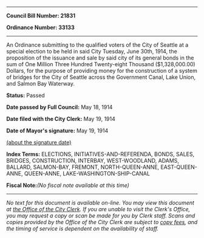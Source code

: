 

********

**Council Bill Number: 21831**
   
**Ordinance Number: 33133**
********

 An Ordinance submitting to the qualified voters of the City of Seattle at a special election to be held in said City Tuesday, June 30th, 1914, the proposition of the issuance and sale by said city of its general bonds in the sum of One Million Three Hundred Twenty-eight Thousand ($1,328,000.00) Dollars, for the purpose of providing money for the construction of a system of bridges for the City of Seattle across the Government Canal, Lake Union, and Salmon Bay Waterway.

**Status:** Passed
   
**Date passed by Full Council:** May 18, 1914
   
**Date filed with the City Clerk:** May 19, 1914
   
**Date of Mayor's signature:** May 19, 1914
   
[(about the signature date)](/~public/approvaldate.htm)
   
   
   
   
**Index Terms:** ELECTIONS, INITIATIVES-AND-REFERENDA, BONDS, SALES, BRIDGES, CONSTRUCTION, INTERBAY, WEST-WOODLAND, ADAMS, BALLARD, SALMON-BAY, FREMONT, NORTH-QUEEN-ANNE, EAST-QUEEN-ANNE, QUEEN-ANNE, LAKE-WASHINGTON-SHIP-CANAL

**Fiscal Note:**_(No fiscal note available at this time)_
********

_No text for this document is available on-line. You may view this document at [the Office of the City Clerk](http://www.seattle.gov/leg/clerk/contactUs.htm). If you are unable to visit the Clerk's Office, you may request a copy or scan be made for you by Clerk staff. Scans and copies provided by the Office of the City Clerk are subject to [copy fees](http://clerk.seattle.gov/~public/clerkfees.htm), and the timing of service is dependent on the availability of staff._

